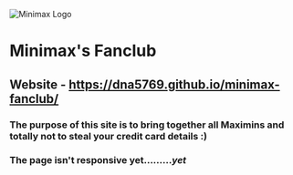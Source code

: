 ![Minimax Logo](https://github.com/DNA5769/minimax-fanclub/blob/master/img/logo.jpg)
# Minimax's Fanclub
## Website - https://dna5769.github.io/minimax-fanclub/
### The purpose of this site is to bring together all Maximins and totally not to steal your credit card details :)
### The page isn't responsive yet.........***yet***